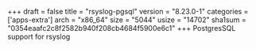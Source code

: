 +++
draft = false
title = "rsyslog-pgsql"
version = "8.23.0-1"
categories = ['apps-extra']
arch = "x86_64"
size = "5044"
usize = "14702"
sha1sum = "0354eaafc2c8f2582b940f208cb4684f5900e6c1"
+++
PostgresSQL support for rsyslog